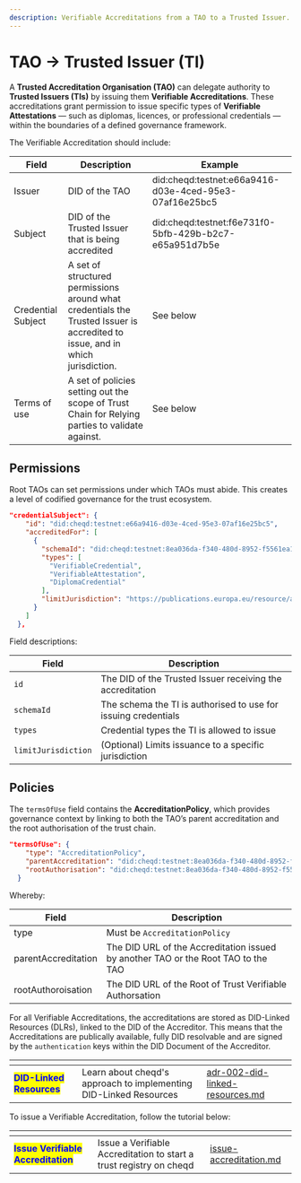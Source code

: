 ```yaml
---
description: Verifiable Accreditations from a TAO to a Trusted Issuer.
---
```


# TAO -> Trusted Issuer (TI)

A **Trusted Accreditation Organisation (TAO)** can delegate authority to **Trusted Issuers (TIs)** by issuing them **Verifiable Accreditations**. These accreditations grant permission to issue specific types of **Verifiable Attestations** — such as diplomas, licences, or professional credentials — within the boundaries of a defined governance framework.

The Verifiable Accreditation should include:

| Field              | Description                                                                                                                    | Example                                                |
| ------------------ | ------------------------------------------------------------------------------------------------------------------------------ | ------------------------------------------------------ |
| Issuer             | DID of the TAO                                                                                                                 | did:cheqd:testnet:e66a9416-d03e-4ced-95e3-07af16e25bc5 |
| Subject            | DID of the Trusted Issuer that is being accredited                                                                             | did:cheqd:testnet:f6e731f0-5bfb-429b-b2c7-e65a951d7b5e |
| Credential Subject | A set of structured permissions around what credentials the Trusted Issuer is accredited to issue, and in which jurisdiction.  | See below                                              |
| Terms of use       | A set of policies setting out the scope of Trust Chain for Relying parties to validate against.                                | See below                                              |

## Permissions

Root TAOs can set permissions under which TAOs must abide. This creates a level of codified governance for the trust ecosystem.

```json
"credentialSubject": {
    "id": "did:cheqd:testnet:e66a9416-d03e-4ced-95e3-07af16e25bc5",
    "accreditedFor": [
      {
        "schemaId": "did:cheqd:testnet:8ea036da-f340-480d-8952-f5561ea1763c/resources/b10146d7-0d0f-41e0-8ee3-c76db64890be",
        "types": [
          "VerifiableCredential",
          "VerifiableAttestation",
          "DiplomaCredential"
        ],
        "limitJurisdiction": "https://publications.europa.eu/resource/authority/atu/FIN"
      }
    ]
  },

```

Field descriptions:

| Field               | Description                                                    |
| ------------------- | -------------------------------------------------------------- |
| `id`                | The DID of the Trusted Issuer receiving the accreditation      |
| `schemaId`          | The schema the TI is authorised to use for issuing credentials |
| `types`             | Credential types the TI is allowed to issue                    |
| `limitJurisdiction` | (Optional) Limits issuance to a specific jurisdiction          |

## Policies

The `termsOfUse` field contains the **AccreditationPolicy**, which provides governance context by linking to both the TAO’s parent accreditation and the root authorisation of the trust chain.

```json
"termsOfUse": {
    "type": "AccreditationPolicy",
    "parentAccreditation": "did:cheqd:testnet:8ea036da-f340-480d-8952-f5561ea1763c/resources/18de60ec-bed1-42e5-980c-601c432bc60b",
    "rootAuthorisation": "did:cheqd:testnet:8ea036da-f340-480d-8952-f5561ea1763c/resources/18de60ec-bed1-42e5-980c-601c432bc60b"
  }

```

Whereby:

| Field               | Description                                                                       |
| ------------------- | --------------------------------------------------------------------------------- |
| type                | Must be `AccreditationPolicy`                                                     |
| parentAccreditation | The DID URL of the Accreditation issued by another TAO or the Root TAO to the TAO |
| rootAuthoroisation  | The DID URL of the Root of Trust Verifiable Authorsation                          |

For all Verifiable Accreditations, the accreditations are stored as DID-Linked Resources (DLRs), linked to the DID of the Accreditor. This means that the Accreditations are publically available, fully DID resolvable and are signed by the `authentication` keys within the DID Document of the Accreditor.

<table data-card-size="large" data-view="cards"><thead><tr><th></th><th></th><th data-hidden data-card-target data-type="content-ref"></th></tr></thead><tbody><tr><td><mark style="color:blue;"><strong>DID-Linked Resources</strong></mark></td><td>Learn about cheqd's approach to implementing DID-Linked Resources</td><td><a href="../../../architecture/adr-list/adr-002-did-linked-resources.md">adr-002-did-linked-resources.md</a></td></tr></tbody></table>

To issue a Verifiable Accreditation, follow the tutorial below:

<table data-card-size="large" data-view="cards"><thead><tr><th></th><th></th><th data-hidden data-card-target data-type="content-ref"></th></tr></thead><tbody><tr><td><mark style="color:blue;"><strong>Issue Verifiable Accreditation</strong></mark></td><td>Issue a Verifiable Accreditation to start a trust registry on cheqd</td><td><a href="../set-up/issue-accreditation.md">issue-accreditation.md</a></td></tr></tbody></table>
